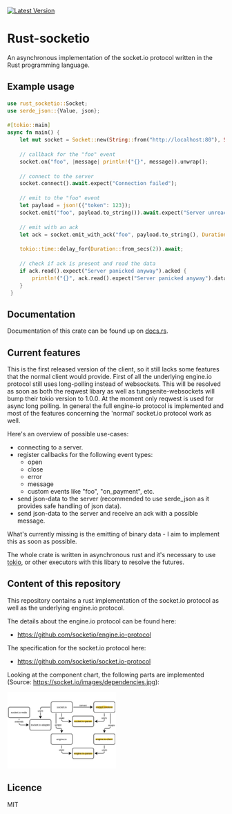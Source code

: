 [![Latest Version](https://img.shields.io/crates/v/rust_socketio)](https://crates.io/crates/rust_socketio)

# Rust-socketio

An asynchronous implementation of the socket.io protocol written in the Rust programming language.

## Example usage

``` rust
use rust_socketio::Socket;
use serde_json::{Value, json};

#[tokio::main]
async fn main() {
    let mut socket = Socket::new(String::from("http://localhost:80"), Some("/admin"));

    // callback for the "foo" event
    socket.on("foo", |message| println!("{}", message)).unwrap();

    // connect to the server
    socket.connect().await.expect("Connection failed");

    // emit to the "foo" event
    let payload = json!({"token": 123});
    socket.emit("foo", payload.to_string()).await.expect("Server unreachable");

    // emit with an ack
    let ack = socket.emit_with_ack("foo", payload.to_string(), Duration::from_secs(2)).await.unwrap();

    tokio::time::delay_for(Duration::from_secs(2)).await;

    // check if ack is present and read the data
    if ack.read().expect("Server panicked anyway").acked {
        println!("{}", ack.read().expect("Server panicked anyway").data.as_ref().unwrap());
    }
 }
```

## Documentation

Documentation of this crate can be found up on [docs.rs](https://docs.rs/rust_socketio/0.1.0/rust_socketio/).


## Current features

This is the first released version of the client, so it still lacks some features that the normal client would provide. First of all the underlying engine.io protocol still uses long-polling instead of websockets. This will be resolved as soon as both the reqwest libary as well as tungsenite-websockets will bump their tokio version to 1.0.0. At the moment only reqwest is used for async long polling. In general the full engine-io protocol is implemented and most of the features concerning the 'normal' socket.io protocol work as well.

Here's an overview of possible use-cases:

- connecting to a server.
- register callbacks for the following event types:
    - open
    - close
    - error
    - message
    - custom events like "foo", "on_payment", etc.
- send json-data to the server (recommended to use serde_json as it provides safe handling of json data).
- send json-data to the server and receive an ack with a possible message.

What's currently missing is the emitting of binary data - I aim to implement this as soon as possible.

The whole crate is written in asynchronous rust and it's necessary to use [tokio](https://docs.rs/tokio/1.0.1/tokio/), or other executors with this libary to resolve the futures.

## Content of this repository

This repository contains a rust implementation of the socket.io protocol as well as the underlying engine.io protocol.

The details about the engine.io protocol can be found here:

- <https://github.com/socketio/engine.io-protocol>

The specification for the socket.io protocol here:

- <https://github.com/socketio/socket.io-protocol>

Looking at the component chart, the following parts are implemented (Source: https://socket.io/images/dependencies.jpg):

<img src="docs/res/dependencies.jpg" width="50%"/>

## Licence

MIT
